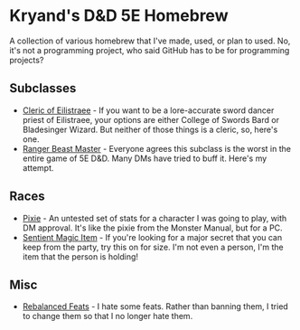 # Kryand's D&D 5E Homebrew
A collection of various homebrew that I've made, used, or plan to used. No, it's not a programming project, who said GitHub has to be for programming projects?

## Subclasses
* [Cleric of Eilistraee](subclasses/cleric/Eilistraee.md) - If you want to be a lore-accurate sword dancer priest of Eilistraee, your options are either College of Swords Bard or Bladesinger Wizard. But neither of those things is a cleric, so, here's one.
* [Ranger Beast Master](subclasses/ranger/BeastMaster.md) - Everyone agrees this subclass is the worst in the entire game of 5E D&D. Many DMs have tried to buff it. Here's my attempt.

## Races
* [Pixie](races/Pixie.md) - An untested set of stats for a character I was going to play, with DM approval. It's like the pixie from the Monster Manual, but for a PC.
* [Sentient Magic Item](races/SentientMagicItem.md) - If you're looking for a major secret that you can keep from the party, try this on for size. I'm not even a person, I'm the item that the person is holding!

## Misc
* [Rebalanced Feats](Feats.md) - I hate some feats. Rather than banning them, I tried to change them so that I no longer hate them.
